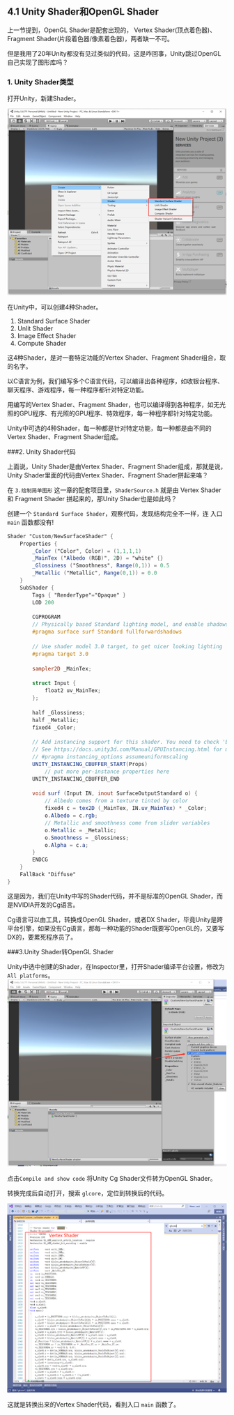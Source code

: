 ﻿## 4.1 Unity Shader和OpenGL Shader

上一节提到，OpenGL Shader是配套出现的， Vertex Shader(顶点着色器)、Fragment Shader(片段着色器/像素着色器)，两者缺一不可。

但是我用了20年Unity都没有见过类似的代码，这是咋回事，Unity跳过OpenGL自己实现了图形库吗？

### 1. Unity Shader类型

打开Unity，新建Shader。

![](../../imgs/shader/unityshader_vs_openglshader/unity_shader_types.png)

在Unity中，可以创建4种Shader。

1. Standard Surface Shader
2. Unlit Shader
3. Image Effect Shader
4. Compute Shader

这4种Shader，是对一套特定功能的Vertex Shader、Fragment Shader组合，取的名字。

以C语言为例，我们编写多个C语言代码，可以编译出各种程序，如收银台程序、聊天程序、游戏程序，每一种程序都针对特定功能。

用编写的Vertex Shader、Fragment Shader，也可以编译得到各种程序，如无光照的GPU程序、有光照的GPU程序、特效程序，每一种程序都针对特定功能。

Unity中可选的4种Shader，每一种都是针对特定功能，每一种都是由不同的Vertex Shader、Fragment Shader组成。

###2. Unity Shader代码

上面说，Unity Shader是由Vertex Shader、Fragment Shader组成，那就是说，Unity Shader里面的代码由Vertex Shader、Fragment Shader拼起来咯？

在 `3.绘制简单图形` 这一章的配套项目里，`ShaderSource.h` 就是由 Vertex Shader 和 Fragment Shader 拼起来的，那Unity Shader也是如此吗？

创建一个 `Standard Surface Shader`，观察代码，发现结构完全不一样，连 入口 `main` 函数都没有!

```glsl
Shader "Custom/NewSurfaceShader" {
	Properties {
		_Color ("Color", Color) = (1,1,1,1)
		_MainTex ("Albedo (RGB)", 2D) = "white" {}
		_Glossiness ("Smoothness", Range(0,1)) = 0.5
		_Metallic ("Metallic", Range(0,1)) = 0.0
	}
	SubShader {
		Tags { "RenderType"="Opaque" }
		LOD 200
		
		CGPROGRAM
		// Physically based Standard lighting model, and enable shadows on all light types
		#pragma surface surf Standard fullforwardshadows

		// Use shader model 3.0 target, to get nicer looking lighting
		#pragma target 3.0

		sampler2D _MainTex;

		struct Input {
			float2 uv_MainTex;
		};

		half _Glossiness;
		half _Metallic;
		fixed4 _Color;

		// Add instancing support for this shader. You need to check 'Enable Instancing' on materials that use the shader.
		// See https://docs.unity3d.com/Manual/GPUInstancing.html for more information about instancing.
		// #pragma instancing_options assumeuniformscaling
		UNITY_INSTANCING_CBUFFER_START(Props)
			// put more per-instance properties here
		UNITY_INSTANCING_CBUFFER_END

		void surf (Input IN, inout SurfaceOutputStandard o) {
			// Albedo comes from a texture tinted by color
			fixed4 c = tex2D (_MainTex, IN.uv_MainTex) * _Color;
			o.Albedo = c.rgb;
			// Metallic and smoothness come from slider variables
			o.Metallic = _Metallic;
			o.Smoothness = _Glossiness;
			o.Alpha = c.a;
		}
		ENDCG
	}
	FallBack "Diffuse"
}

```

这是因为，我们在Unity中写的Shader代码，并不是标准的OpenGL Shader，而是NVIDIA开发的Cg语言。

Cg语言可以由工具，转换成OpenGL Shader，或者DX Shader，毕竟Unity是跨平台引擎，如果没有Cg语言，那每一种功能的Shader既要写OpenGL的，又要写DX的，要累死程序员了。

###3.Unity Shader转OpenGL Shader

Unity中选中创建的Shader，在Inspector里，打开Shader编译平台设置，修改为 `All platforms`。
![](../../imgs/shader/unityshader_vs_openglshader/unity_compile_cg_to_opengl_shader.png)

点击`Compile and show code` 将Unity Cg Shader文件转为OpenGL Shader。

转换完成后自动打开，搜索 `glcore`，定位到转换后的代码。

![](../../imgs/shader/unityshader_vs_openglshader/unity_compile_cg_to_opengl_shader_vertex_shader.png)

这就是转换出来的Vertex Shader代码，看到入口 `main` 函数了。

